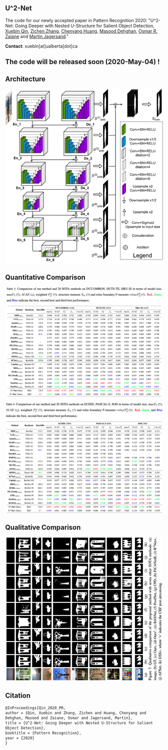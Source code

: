 ## U^2-Net
The code for our newly accepted paper in Pattern Recognition 2020: "U^2-Net: Going Deeper with Nested U-Structure for Salient Object Detection, [Xuebin Qin](https://webdocs.cs.ualberta.ca/~xuebin/), [Zichen Zhang](https://webdocs.cs.ualberta.ca/~zichen2/), [Chenyang Huang](https://chenyangh.com/), [Masood Dehghan](https://sites.google.com/view/masoodd), [Osmar R. Zaiane](http://webdocs.cs.ualberta.ca/~zaiane/) and [Martin Jagersand](https://webdocs.cs.ualberta.ca/~jag/)."

__Contact__: xuebin[at]ualberta[dot]ca


## The code will be released soon (2020-May-04) !

## Architecture

![U^2-Net architecture](U2NETPR.png)


## Quantitative Comparison

![Quantitative Comparison](quan_1.png)

![Quantitative Comparison](quan_2.png)


## Qualitative Comparison

![Qualitative Comparison](qual.png?raw=true)


## Citation
```
@InProceedings{Qin_2020_PR,
author = {Qin, Xuebin and Zhang, Zichen and Huang, Chenyang and Dehghan, Masood and Zaiane, Osmar and Jagersand, Martin},
title = {U^2-Net: Going Deeper with Nested U-Structure for Salient Object Detection},
booktitle = {Pattern Recognition},
year = {2020}
}
```
